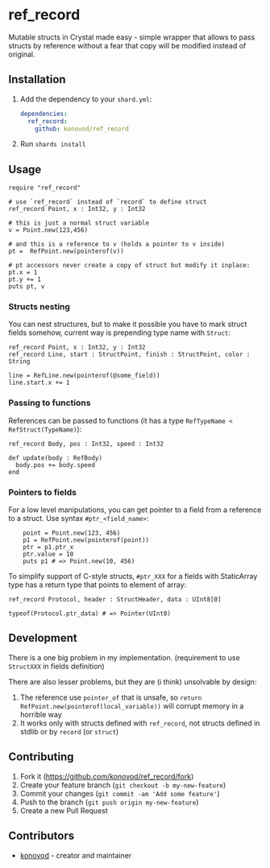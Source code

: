 # ref_record

Mutable structs in Crystal made easy - simple wrapper that allows to pass structs by reference without a fear that copy will be modified instead of original.

## Installation

1. Add the dependency to your `shard.yml`:

   ```yaml
   dependencies:
     ref_record:
       github: konovod/ref_record
   ```

2. Run `shards install`

## Usage

```crystal
require "ref_record"

# use `ref_record` instead of `record` to define struct
ref_record Point, x : Int32, y : Int32

# this is just a normal struct variable
v = Point.new(123,456)

# and this is a reference to v (holds a pointer to v inside)
pt =  RefPoint.new(pointerof(v))

# pt accessors never create a copy of struct but modify it inplace:
pt.x = 1
pt.y += 1
puts pt, v
```

### Structs nesting

You can nest structures, but to make it possible you have to mark struct fields somehow, current way is prepending type name with `Struct`:
```crystal
ref_record Point, x : Int32, y : Int32
ref_record Line, start : StructPoint, finish : StructPoint, color : String

line = RefLine.new(pointerof(@some_field))
line.start.x += 1
```

### Passing to functions

References can be passed to functions (it has a type `RefTypeName < RefStruct(TypeName)`):
```crystal
ref_record Body, pos : Int32, speed : Int32

def update(body : RefBody)
  body.pos += body.speed
end
```

### Pointers to fields

For a low level manipulations, you can get pointer to a field from a reference to a struct.
Use syntax `#ptr_<field_name>`:
```
    point = Point.new(123, 456)
    p1 = RefPoint.new(pointerof(point))
    ptr = p1.ptr_x
    ptr.value = 10
    puts p1 # => Point.new(10, 456)

```

To simplify support of C-style structs, `#ptr_XXX` for a fields with StaticArray type has a return type that points to element of array:

```
ref_record Protocol, header : StructHeader, data : UInt8[0]

typeof(Protocol.ptr_data) # => Pointer(UInt8)
```

## Development

There is a one big problem in my implementation. (requirement to use `StructXXX` in fields definition)

There are also lesser problems, but they are (i think) unsolvable by design:
 1. The reference use `pointer_of` that is unsafe, so `return RefPoint.new(pointerof(local_variable))` will corrupt memory in a horrible way
 2. It works only with structs defined with `ref_record`, not structs defined in stdlib or by `record` (or `struct`)

## Contributing

1. Fork it (<https://github.com/konovod/ref_record/fork>)
2. Create your feature branch (`git checkout -b my-new-feature`)
3. Commit your changes (`git commit -am 'Add some feature'`)
4. Push to the branch (`git push origin my-new-feature`)
5. Create a new Pull Request

## Contributors

- [konovod](https://github.com/konovod) - creator and maintainer
